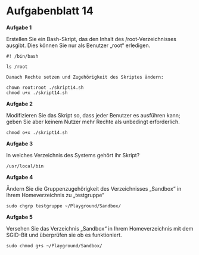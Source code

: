 # Aufgabenblatt 14

**Aufgabe 1**

Erstellen Sie ein Bash-Skript, das den Inhalt des /root-Verzeichnisses ausgibt. Dies können Sie nur als Benutzer „root“ erledigen.

```
#! /bin/bash

ls /root

Danach Rechte setzen und Zugehörigkeit des Skriptes ändern:

chown root:root ./skript14.sh
chmod u+x ./skript14.sh
```

**Aufgabe 2**

Modifizieren Sie das Skript so, dass jeder Benutzer es ausführen kann; geben Sie aber keinem Nutzer mehr Rechte als unbedingt erforderlich.

`chmod o+x ./skript14.sh`


**Aufgabe 3**

In welches Verzeichnis des Systems gehört ihr Skript?

`/usr/local/bin`


**Aufgabe 4**

Ändern Sie die Gruppenzugehörigkeit des Verzeichnisses „Sandbox“ in Ihrem Homeverzeichnis zu „testgruppe“

`sudo chgrp testgruppe ~/Playground/Sandbox/`


**Aufgabe 5**

Versehen Sie das Verzeichnis „Sandbox“ in Ihrem Homeverzeichnis mit dem SGID-Bit und überprüfen sie ob es funktioniert.

`sudo chmod g+s ~/Playground/Sandbox/`
